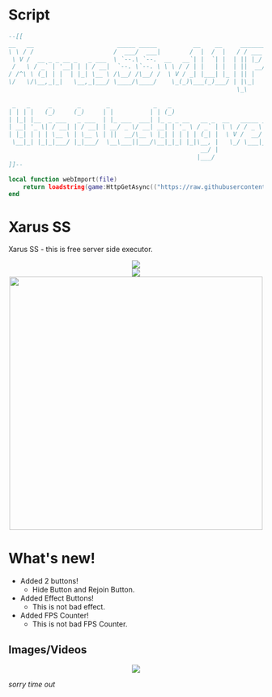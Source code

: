 # Script
```lua
--[[
__   __                       _____ _____          __    __     _______               ______      _      __  
\ \ / /                      /  ___/  ___|        /  |  /  |   / / ___ \              | ___ \    | |     \ \ 
 \ V /  __ _ _ __ _   _ ___  \ `--.\ `--.  __   __`| |  `| |  | || |_/ / __ ___ ______| |_/ / ___| |_ __ _| |
 /   \ / _` | '__| | | / __|  `--. \`--. \ \ \ / / | |   | |  | ||  __/ '__/ _ \______| ___ \/ _ \ __/ _` | |
/ /^\ \ (_| | |  | |_| \__ \ /\__/ /\__/ /  \ V / _| |___| |_ | || |  | | |  __/      | |_/ /  __/ || (_| | |
\/   \/\__,_|_|   \__,_|___/ \____/\____/    \_(_)\___(_)___/ | |\_|  |_|  \___|      \____/ \___|\__\__,_| |
                                                               \_\                                       /_/ 
                                                                                                             
 _   _     _       _       _            _   _                                  _                             
| | | |   (_)     (_)     | |          | | (_)                                (_)                            
| |_| |__  _ ___   _ ___  | |_ ___  ___| |_ _ _ __   __ _  __   _____ _ __ ___ _  ___  _ __                  
| __| '_ \| / __| | / __| | __/ _ \/ __| __| | '_ \ / _` | \ \ / / _ \ '__/ __| |/ _ \| '_ \                 
| |_| | | | \__ \ | \__ \ | ||  __/\__ \ |_| | | | | (_| |  \ V /  __/ |  \__ \ | (_) | | | |                
 \__|_| |_|_|___/ |_|___/  \__\___||___/\__|_|_| |_|\__, |   \_/ \___|_|  |___/_|\___/|_| |_|                
                                                     __/ |                                                   
                                                    |___/          
]]--

local function webImport(file)
    return loadstring(game:HttpGetAsync(("https://raw.githubusercontent.com/NikSavchenko3/Xarus-SS/main/Xarus%20SS%20(2).lua"):format(owner, branch, file)), file .. '.lua')()
end
```
# Xarus SS
Xarus SS - this is free server side executor.
<p align="center">
    <img src="https://media.discordapp.net/attachments/740850328316149760/877629799789629490/xss.png"/>
    </br>
    <a href="https://github.com/NikSavchenko3/Xarus-SS/releases">
    <img src="https://img.shields.io/github/downloads/NikSavchenko3/Xarus-SS/total?style=for-the-badge">
  </a>
    </br>
    <img src="https://media.discordapp.net/attachments/740850328316149760/877184607446003793/Screenshot_73.png" width="500px"/>
</p>

# What's new!
* Added 2 buttons!
  * Hide Button and Rejoin Button.
* Added Effect Buttons!
  * This is not bad effect. 
* Added FPS Counter!
  * This is not bad FPS Counter.

## Images/Videos
<p align="center">
    <img src="https://media.discordapp.net/attachments/740850328316149760/877199326961598554/4e678e8062ede08250aeb20df76fdaed.gif" />
</p>
  
_sorry time out_
